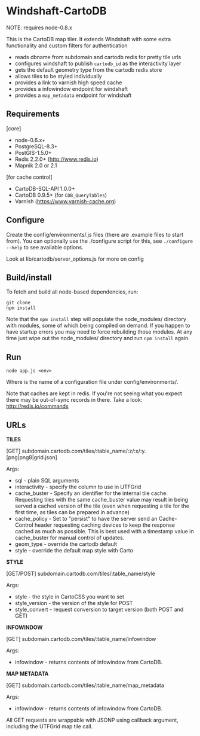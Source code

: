 Windshaft-CartoDB
==================

NOTE: requires node-0.8.x

This is the CartoDB map tiler. It extends Windshaft with some extra
functionality and custom filters for authentication

* reads dbname from subdomain and cartodb redis for pretty tile urls
* configures windshaft to publish ``cartodb_id`` as the interactivity layer
* gets the default geometry type from the cartodb redis store
* allows tiles to be styled individually
* provides a link to varnish high speed cache
* provides a infowindow endpoint for windshaft
* provides a ``map_metadata`` endpoint for windshaft

Requirements
------------

 [core]
 - node-0.6.x+
 - PostgreSQL-8.3+
 - PostGIS-1.5.0+
 - Redis 2.2.0+ (http://www.redis.io)
 - Mapnik 2.0 or 2.1 

 [for cache control]
 - CartoDB-SQL-API 1.0.0+
 - CartoDB 0.9.5+ (for ``CDB_QueryTables``)
 - Varnish (https://www.varnish-cache.org)

Configure
---------

Create the config/environments/<env>.js files (there are .example files
to start from). You can optionally use the ./configure script for this,
see ```./configure --help``` to see available options.

Look at lib/cartodb/server_options.js for more on config

Build/install
-------------

To fetch and build all node-based dependencies, run:

```
git clone
npm install
```

Note that the ```npm install``` step will populate the node_modules/
directory with modules, some of which being compiled on demand. If you
happen to have startup errors you may need to force rebuilding those
modules. At any time just wipe out the node_modules/ directory and run
```npm install``` again.


Run
---

```
node app.js <env> 
```

Where <env> is the name of a configuration file under config/environments/.

Note that caches are kept in redis. If you're not seeing what you expect
there may be out-of-sync records in there.
Take a look: http://redis.io/commands


URLs
----

**TILES**

[GET] subdomain.cartodb.com/tiles/:table_name/:z/:x/:y.[png|png8|grid.json]

Args:

* sql - plain SQL arguments
* interactivity - specify the column to use in UTFGrid
* cache_buster - Specify an identifier for the internal tile cache.
                 Requesting tiles with the same cache_buster value may
                 result in being served a cached version of the tile
                 (even when requesting a tile for the first time, as tiles
                 can be prepared in advance)
* cache_policy - Set to "persist" to have the server send an Cache-Control
                 header requesting caching devices to keep the response
                 cached as much as possible. This is best used with a
                 timestamp value in cache_buster for manual control of
                 updates.
* geom_type - override the cartodb default
* style - override the default map style with Carto


**STYLE**

[GET/POST] subdomain.cartodb.com/tiles/:table_name/style

Args:

* style - the style in CartoCSS you want to set
* style_version - the version of the style for POST
* style_convert - request conversion to target version (both POST and GET)


**INFOWINDOW**

[GET] subdomain.cartodb.com/tiles/:table_name/infowindow

Args:

* infowindow - returns contents of infowindow from CartoDB.


**MAP METADATA**

[GET] subdomain.cartodb.com/tiles/:table_name/map_metadata

Args:

* infowindow - returns contents of infowindow from CartoDB.


All GET requests are wrappable with JSONP using callback argument,
including the UTFGrid map tile call.
